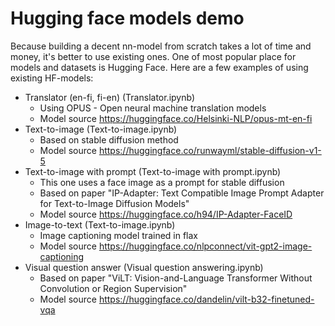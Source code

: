 # Hugging face models demo

Because building a decent nn-model from scratch takes a lot of time and money, it's better to use existing ones. One of most popular place for models and datasets is Hugging Face. Here are a few examples of using existing HF-models:

* Translator (en-fi, fi-en) (Translator.ipynb)
	* Using OPUS - Open neural machine translation models
	* Model source https://huggingface.co/Helsinki-NLP/opus-mt-en-fi
* Text-to-image (Text-to-image.ipynb)
	* Based on stable diffusion method
	* Model source https://huggingface.co/runwayml/stable-diffusion-v1-5
* Text-to-image with prompt (Text-to-image with prompt.ipynb)
	* This one uses a face image as a prompt for stable diffusion
	* Based on paper "IP-Adapter: Text Compatible Image Prompt Adapter for Text-to-Image Diffusion Models"
	* Model source https://huggingface.co/h94/IP-Adapter-FaceID
* Image-to-text (Text-to-image.ipynb)
	* Image captioning model trained in flax 
	* Model source https://huggingface.co/nlpconnect/vit-gpt2-image-captioning
* Visual question answer (Visual question answering.ipynb)
	* Based on paper "ViLT: Vision-and-Language Transformer Without Convolution or Region Supervision"
	* Model source https://huggingface.co/dandelin/vilt-b32-finetuned-vqa

